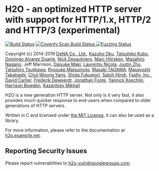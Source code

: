 H2O - an optimized HTTP server with support for HTTP/1.x, HTTP/2 and HTTP/3 (experimental)
===

[![Build Status](https://travis-ci.org/h2o/h2o.svg?branch=master)](https://travis-ci.org/h2o/h2o)
<a href="https://scan.coverity.com/projects/h2o-h2o">
  <img alt="Coverity Scan Build Status"
       src="https://scan.coverity.com/projects/10654/badge.svg"/>
</a>
[![Fuzzing Status](https://oss-fuzz-build-logs.storage.googleapis.com/badges/h2o.svg)](https://bugs.chromium.org/p/oss-fuzz/issues/list?sort=-opened&can=1&q=proj:h2o)

Copyright (c) 2014-2019 [DeNA Co., Ltd.](http://dena.com/), [Kazuho Oku](https://github.com/kazuho/), [Tatsuhiko Kubo](https://github.com/cubicdaiya/), [Domingo Alvarez Duarte](https://github.com/mingodad/), [Nick Desaulniers](https://github.com/nickdesaulniers/), [Marc Hörsken](https://github.com/mback2k), [Masahiro Nagano](https://github.com/kazeburo/), Jeff Marrison, [Daisuke Maki](https://github.com/lestrrat/), [Laurentiu Nicola](https://github.com/GrayShade/), [Justin Zhu](https://github.com/zlm2012/), [Tatsuhiro Tsujikawa](https://github.com/tatsuhiro-t), [Ryosuke Matsumoto](https://github.com/matsumotory), [Masaki TAGAWA](https://github.com/mochipon), [Masayoshi Takahashi](https://github.com/takahashim), [Chul-Woong Yang](https://github.com/cwyang), [Shota Fukumori](https://github.com/sorah), [Satoh Hiroh](https://github.com/cho45), [Fastly, Inc.](https://www.fastly.com), [David Carlier](https://github.com/devnexen), [Frederik Deweerdt](https://github.com/deweerdt), [Jonathan Foote](https://github.com/jfoote), [Yannick Koechlin](https://github.com/yannick), [Harrison Bowden](https://github.com/hbowden), [Kazantsev Mikhail](https://github.com/kazan417)

H2O is a new generation HTTP server.
Not only is it very fast, it also provides much quicker response to end-users when compared to older generations of HTTP servers.

Written in C and licensed under [the MIT License](http://opensource.org/licenses/MIT), it can also be used as a library.

For more information, please refer to the documentation at [h2o.examp1e.net](https://h2o.examp1e.net).

Reporting Security Issues
---
Please report vulnerabilities to h2o-vuln@googlegroups.com.
